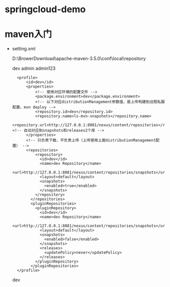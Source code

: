 # springcloud-demo

# maven入门  

* setting.xml    

  <localRepository>D:\BrowerDownload\apache-maven-3.5.0\conf\local\repository</localRepository>  

  <!-- Nexus 构件部署用户信息 -->
	<server>
      <id>dev</id>
      <username>admin</username>
      <password>admin123</password>
    </server>  
    
    <!-- 不同环境配置，从不同库下载、上传, 并打包对应环境配置 -->
		<profile>
			<id>dev</id>
			<properties>
				<!-- 使用对应环境的配置文件 -->
				<package.environment>dev</package.environment>
				<!-- 以下对应distributionManagement参数值，是上传构建到远程私服配置，mvn deploy -->  
				<repository.id>dev</repository.id>
				<repository.name>ls-mvn-snapshots</repository.name>
				<repository.url>http://127.0.0.1:8081/nexus/content/repositories</repository.url><!-- 自动对应到snapshots和releases2个库 -->
			</properties>
			<!-- 只负责下载，不负责上传（上传使用上面distributionManagement配置） -->
			<repositories>
				<repository>
				  <id>dev</id>
				  <name>dev Repository</name>
				  <url>http://127.0.0.1:8081/nexus/content/repositories/snapshots</url>
				  <layout>default</layout>
				  <snapshots>
					<enabled>true</enabled>
				  </snapshots>
				</repository>
			  </repositories>
			  <pluginRepositories>
				<pluginRepository>
				  <id>dev</id>
				  <name>dev Repository</name>
				  <url>http://127.0.0.1:8081/nexus/content/repositories/snapshots</url>
				  <layout>default</layout>
				  <snapshots>
					<enabled>false</enabled>
				  </snapshots>
				  <releases>
					<updatePolicy>never</updatePolicy>
				  </releases>
				</pluginRepository>
			  </pluginRepositories>
		</profile>
    
    <activeProfiles>
        <activeProfile>dev</activeProfile>
    </activeProfiles>
    
    

